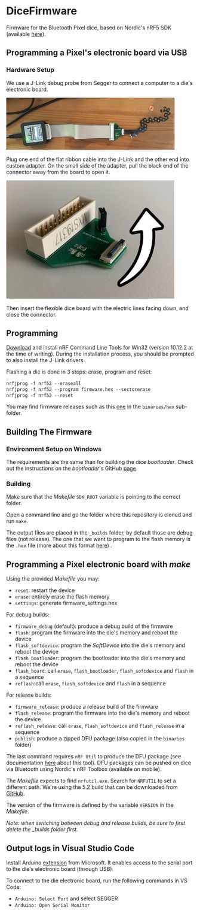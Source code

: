 # DiceFirmware

Firmware for the Bluetooth Pixel dice, based on Nordic's nRF5 SDK (available [here](https://www.nordicsemi.com/Products/Development-software/nRF5-SDK/Download#infotabs)).

## Programming a Pixel's electronic board via USB

### Hardware Setup

We use a J-Link debug probe from Segger to connect a computer to a die's electronic board.

![J-Link connected to a die electronic board with a flat ribbon cable](images/board+jlink.jpg "Let the light show begin!")

Plug one end of the flat ribbon cable into the J-Link and the other end into custom adapter. On the small side of the adapter, pull the black end of the connector away from the board to open it.

![Custom Pixel adapter with a flat ribbon cable connector on one end and a tiny connector for the electronic board on the other end](images/connector.jpg)

Then insert the flexible dice board with the electric lines facing down, and close the connector.

## Programming

[Download](https://www.nordicsemi.com/Products/Development-tools/nRF-Command-Line-Tools/Download#infotabs) and install nRF Command Line Tools for Win32 (version 10.12.2 at the time of writing). During the installation process, you should be prompted to also install the J-Link drivers.

Flashing a die is done in 3 steps: erase, program and reset:

```
nrfjprog -f nrf52 --eraseall
nrfjprog -f nrf52 --program firmware.hex --sectorerase
nrfjprog -f nrf52 --reset
```

You may find firmware releases such as this [one](binaries/hex/firmware_12_07_21_sdk17.hex) in the `binaries/hex` sub-folder.

## Building The Firmware

### Environment Setup on Windows

The requirements are the same than for building the dice _bootloader_.
Check out the instructions on the _bootloader_'s GitHub [page](https://github.com/GameWithPixels/DiceBootloader#readme).

### Building

Make sure that the _Makefile_ `SDK_ROOT` variable is pointing to the correct folder.

Open a command line and go the folder where this repository is cloned and run `make`.

The output files are placed in the `_builds` folder, by default those are debug files (not release). The one that we want to program to the flash memory is the `.hex` file (more about this format [here](https://en.wikipedia.org/wiki/Intel_HEX)) .

## Programming a Pixel electronic board with _make_

Using the provided _Makefile_ you may:

* `reset`: restart the device
* `erase`: entirely erase the flash memory
* `settings`: generate firmware_settings.hex

For debug builds:

* `firmware_debug` (default): produce a debug build of the firmware
* `flash`: program the firmware into the die's memory and reboot the device
* `flash_softdevice`: program the _SoftDevice_ into the die's memory and reboot the device
* `flash_bootloader`: program the bootloader into the die's memory and reboot the device
* `flash_board`: call `erase`, `flash_bootloader`, `flash_softdevice` and `flash` in a sequence
* `reflash`:call `erase`, `flash_softdevice` and `flash` in a sequence

For release builds:

* `firmware_release`: produce a release build of the firmware
* `flash_release`: program the firmware into the die's memory and reboot the device
* `reflash_release`: call `erase`, `flash_softdevice` and `flash_release` in a sequence
* `publish`: produce a zipped DFU package (also copied in the `binaries` folder)

The last command requires `nRF Util` to produce the DFU package (see documentation [here](https://infocenter.nordicsemi.com/topic/ug_nrfutil/UG/nrfutil/nrfutil_intro.html) about this tool). DFU packages can be pushed on dice via Bluetooth using Nordic's nRF Toolbox (available on mobile).

The _Makefile_ expects to find `nrfutil.exe`. Search for `NRFUTIL` to set a different path.
We're using the 5.2 build that can be downloaded from [GitHub](https://github.com/NordicSemiconductor/pc-nrfutil/releases/tag/v5.2.0).

The version of the firmware is defined by the variable `VERSION` in the _Makefile_.

_Note: when switching between debug and release builds, be sure to first delete the \_builds folder first._

## Output logs in Visual Studio Code

Install Arduino [extension](https://marketplace.visualstudio.com/items?itemName=vsciot-vscode.vscode-arduino) from Microsoft.
It enables access to the serial port to the die's electronic board (through USB).

To connect to the die electronic board, run the following commands in VS Code:
* `Arduino: Select Port` and select SEGGER
* `Arduino: Open Serial Monitor`
